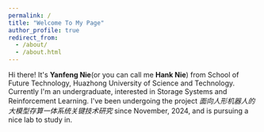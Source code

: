 ```yaml
---
permalink: /
title: "Welcome To My Page"
author_profile: true
redirect_from: 
  - /about/
  - /about.html
---
```


Hi there! It's **Yanfeng Nie**(or you can call me **Hank Nie**) from School of Future Technology, Huazhong University of Science and Technology. Currently I'm an undergraduate, interested in Storage Systems and Reinforcement Learning. I've been undergoing the project *面向人形机器人的大模型存算一体系统关键技术研究* since November, 2024, and is pursuing a nice lab to study in.
